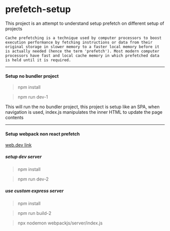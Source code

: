 # prefetch-setup

This project is an attempt to understand setup prefetch on different setup of projects

```
Cache prefetching is a technique used by computer processors to boost execution performance by fetching instructions or data from their original storage in slower memory to a faster local memory before it is actually needed (hence the term 'prefetch'). Most modern computer processors have fast and local cache memory in which prefetched data is held until it is required.
```

---

#### Setup no bundler project

> npm install

> npm run dev-1

This will run the no bundler project, this project is setup like an SPA,
when navigation is used, index.js manipulates the inner HTML to update the page contents

---

#### Setup webpack non react prefetch

[web.dev link](https://web.dev/link-prefetch/)

##### setup dev server

> npm install

> npm run dev-2

##### use custom express server

> npm install

> npm run build-2

> npx nodemon webpackjs/server/index.js
